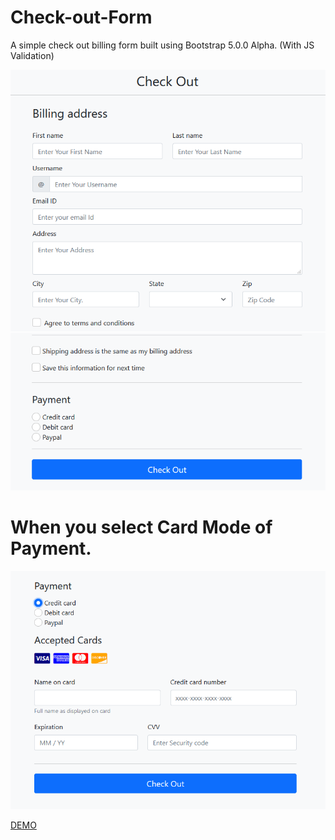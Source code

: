 # Check-out-Form
A simple check out billing form built using Bootstrap 5.0.0 Alpha. (With JS Validation)

![DEMO IMAGE](https://github.com/mohammedusmanegani/Check-out-Form/blob/master/demo.png)

# When you select Card Mode of Payment.

![DEMO IMAGE](https://github.com/mohammedusmanegani/Check-out-Form/blob/master/demo1.png)

[DEMO](https://mohammedusmanegani.github.io/Check-out-Form/)

